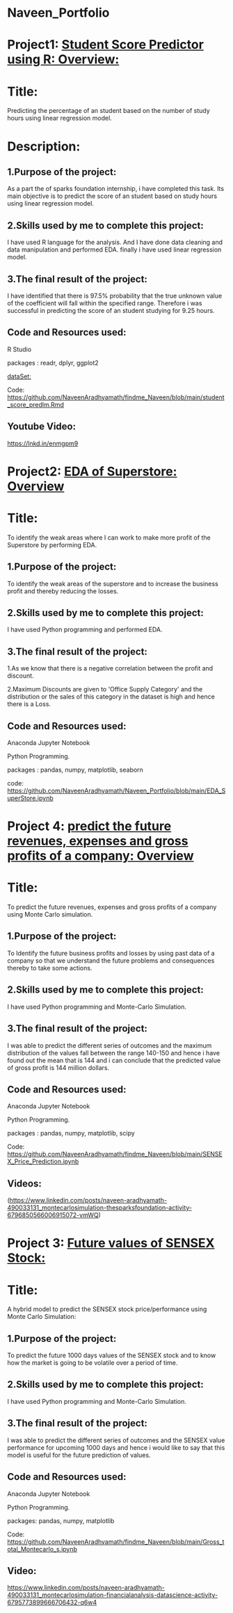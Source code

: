 # Naveen_Portfolio

# Project1: [Student Score Predictor using R: Overview:](https://github.com/NaveenAradhyamath/findme_Naveen/blob/main/student_score_predlm.Rmd)

# Title: 
Predicting the percentage of an student based on the number of study hours using linear regression model.

# Description:

## 1.Purpose of the project:
As a part the of sparks foundation internship, i have completed this task. Its main objective is to predict the score of an student based on study hours using linear regression model.

## 2.Skills used by me to complete this project:
I have used R language for the analysis. And I have done data cleaning and data manipulation and performed EDA. finally i have used linear regression model.

## 3.The final result of the project:
I have identified that there is 97.5% probability that the true unknown value of the coefficient will fall within the specified range. Therefore i was successful in predicting the score of an student studying for 9.25 hours.

## Code and Resources used:
R Studio

packages : readr, dplyr, ggplot2

[dataSet:]( https://raw.githubusercontent.com/AdiPersonalWorks/Random/master/student_scores%20-%20student_scores.csv)

Code: https://github.com/NaveenAradhyamath/findme_Naveen/blob/main/student_score_predlm.Rmd

## Youtube Video:
https://lnkd.in/enmgpm9


# Project2: [EDA of Superstore: Overview](https://github.com/NaveenAradhyamath/Naveen_Portfolio/blob/main/EDA_SuperStore.ipynb)

# Title:
To identify the weak areas where I can work to make more profit of the Superstore by performing EDA.

## 1.Purpose of the project:
To identify the weak areas of the superstore and to increase the business profit and thereby reducing the losses.

## 2.Skills used by me to complete this project:
I have used Python programming and performed EDA.

## 3.The final result of the project:
1.As we know that there is a negative correlation between the profit and discount.

2.Maximum Discounts are given to 'Office Supply Category' and the distribution or the sales of this category in the dataset is high and hence there is a Loss.

## Code and Resources used:
Anaconda Jupyter Notebook

Python Programming.

packages : pandas, numpy, matplotlib, seaborn

code: https://github.com/NaveenAradhyamath/Naveen_Portfolio/blob/main/EDA_SuperStore.ipynb


# Project 4: [predict the future revenues, expenses and gross profits of a company: Overview](https://github.com/NaveenAradhyamath/findme_Naveen/blob/main/SENSEX_Price_Prediction.ipynb)

# Title:
To predict the future revenues, expenses and gross profits of a company using Monte Carlo simulation.

## 1.Purpose of the project:
To Identify the future business profits and losses by using past data of a company so that we understand the future problems and consequences thereby to take some actions.

## 2.Skills used by me to complete this project:
I have used Python programming and Monte-Carlo Simulation.

## 3.The final result of the project:
I was able to predict the different series of outcomes and the maximum distribution of the values fall between the range 140-150 and hence i have found out the mean that is 144 and i can conclude that the predicted value of gross profit is 144 million dollars.

## Code and Resources used:
Anaconda Jupyter Notebook

Python Programming.

packages : pandas, numpy, matplotlib, scipy

Code: https://github.com/NaveenAradhyamath/findme_Naveen/blob/main/SENSEX_Price_Prediction.ipynb

## Videos: 
(https://www.linkedin.com/posts/naveen-aradhyamath-490033131_montecarlosimulation-thesparksfoundation-activity-6796850566006915072-vmWQ)


# Project 3: [Future values of SENSEX Stock:](https://github.com/NaveenAradhyamath/findme_Naveen/blob/main/SENSEX_Price_Prediction.ipynb)

# Title:
A hybrid model to predict the SENSEX stock price/performance using Monte Carlo Simulation:

## 1.Purpose of the project:
To predict the future 1000 days values of the SENSEX stock and to know how the market is going to be volatile over a period of time.

## 2.Skills used by me to complete this project:
I have used Python programming and Monte-Carlo Simulation.

## 3.The final result of the project:
I was able to predict the different series of outcomes and the SENSEX value performance for upcoming 1000 days and hence i would like to say that this model is useful for the future prediction of values.

## Code and Resources used:
Anaconda Jupyter Notebook

Python Programming.

packages: pandas, numpy, matplotlib

Code: https://github.com/NaveenAradhyamath/findme_Naveen/blob/main/Gross_total_Montecarlo_s.ipynb

## Video:
https://www.linkedin.com/posts/naveen-aradhyamath-490033131_montecarlosimulation-financialanalysis-datascience-activity-6795773899666706432-q6w4
